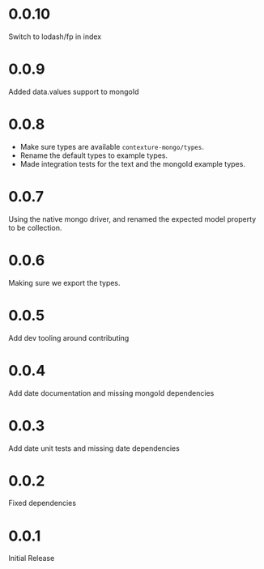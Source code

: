 # 0.0.10
Switch to lodash/fp in index

# 0.0.9
Added data.values support to mongoId

# 0.0.8
- Make sure types are available `contexture-mongo/types`.
- Rename the default types to example types.
- Made integration tests for the text and the mongoId example types.

# 0.0.7
Using the native mongo driver, and renamed the expected model property
to be collection.

# 0.0.6
Making sure we export the types.

# 0.0.5
Add dev tooling around contributing

# 0.0.4
Add date documentation and missing mongoId dependencies

# 0.0.3
Add date unit tests and missing date dependencies

# 0.0.2
Fixed dependencies

# 0.0.1
Initial Release
